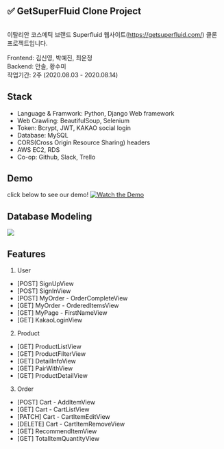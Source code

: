 ## ✅ GetSuperFluid Clone Project

<img scr="https://media.vlpt.us/images/ifyouseeksoomi/post/6d5bccf7-1bcb-4a0e-8e04-ef6be2ce69e2/%E1%84%87%E1%85%B3%E1%86%AF%E1%84%85%E1%85%A9%E1%84%80%E1%85%B3%E1%84%8B%E1%85%B5%E1%84%86%E1%85%B5%E1%84%8C%E1%85%B5.png">

이탈리안 코스메틱 브랜드 Superfluid 웹사이트(https://getsuperfluid.com/) 클론 프로젝트입니다.

Frontend: 김신영, 박예진, 최운정 <br>
Backend: 안솔, 황수미 <br>
작업기간: 2주 (2020.08.03 - 2020.08.14) <br>

## Stack
- Language & Framwork: Python, Django Web framework
- Web Crawling: BeautifulSoup, Selenium
- Token: Bcrypt, JWT, KAKAO social login
- Database: MySQL
- CORS(Cross Origin Resource Sharing) headers
- AWS EC2, RDS
- Co-op: Github, Slack, Trello

## Demo
click below to see our demo!
[![Watch the Demo](https://youtu.be/Ivby98Jlefk)](https://www.youtube.com/embed/Ivby98Jlefk)

## Database Modeling
<img src="https://media.vlpt.us/images/ifyouseeksoomi/post/43875543-3e77-48ce-9ca0-cdf76375b90a/%E1%84%89%E1%85%B3%E1%84%8F%E1%85%B3%E1%84%85%E1%85%B5%E1%86%AB%E1%84%89%E1%85%A3%E1%86%BA%202020-09-14%20%E1%84%8B%E1%85%A9%E1%84%8C%E1%85%A5%E1%86%AB%2011.40.38.png">

## Features
1. User
- [POST] SignUpView
- [POST] SignInView
- [POST] MyOrder - OrderCompleteView
- [GET] MyOrder - OrderedItemsView
- [GET] MyPage - FirstNameView
- [GET] KakaoLoginView

2. Product
- [GET] ProductListView
- [GET] ProductFilterView
- [GET] DetailInfoView
- [GET] PairWithView
- [GET] ProductDetailView

3. Order
- [POST] Cart - AddItemView
- [GET] Cart - CartListView
- [PATCH] Cart - CartItemEditView
- [DELETE] Cart - CartItemRemoveView
- [GET] RecommendItemView
- [GET] TotalItemQuantityView

